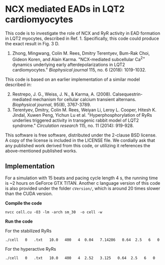 # NCX mediated EADs in LQT2 cardiomyocytes

This code is to investigate the role of NCX and RyR activity in EAD formation in LQT2 myocytes, described in Ref. 1. Specifically, this code could produce the exact result in Fig. 3 D.

1. Zhong, Mingwang, Colin M. Rees, Dmitry Terentyev, Bum-Rak Choi, Gideon Koren, and Alain Karma. "NCX-mediated subcellular Ca<sup>2+</sup> dynamics underlying early afterdepolarizations in LQT2 cardiomyocytes." *Biophysical journal* 115, no. 6 (2018): 1019-1032. 

This code is based on an earlier implementation of a similar model described in:

2. Restrepo, J. G., Weiss, J. N., & Karma, A. (2008). Calsequestrin-mediated mechanism for cellular calcium transient alternans. *Biophysical journal*, 95(8), 3767-3789.
3. Terentyev, Dmitry, Colin M. Rees, Weiyan Li, Leroy L. Cooper, Hitesh K. Jindal, Xuwen Peng, Yichun Lu et al. "Hyperphosphorylation of RyRs underlies triggered activity in transgenic rabbit model of LQT2 syndrome." *Circulation research* 115, no. 11 (2014): 919-928.

This software is free software, distributed under the 2-clause BSD license. A copy of the license is included in the LICENSE file. We cordially ask that any published work derived from this code, or utilizing it references the above-mentioned published works.

## Implementation

For a simulation with 15 beats and pacing cycle length 4 s, the running time is ~2 hours on GeForce GTX TITAN. Another c language version of this code is also provided under the folder `cVersion/`, which is around 20 times slower than the CUDA version.

**Compile the code**

```
nvcc cell.cu -O3 -lm -arch sm_30  -o cell -w
```

**Run the code**

For the stabilized RyRs
```
./cell   0   .txt   10.0   400   4  0.04   7.14286   0.64  2.5   6   0
```

For the hyperactive RyRs
```
./cell   0   .txt   10.0   400   4  2.52   3.125   0.64  2.5   6   0
```
